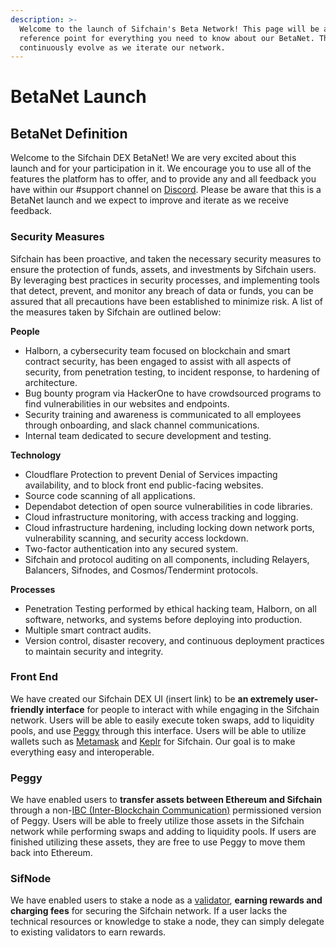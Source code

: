 ```yaml
---
description: >-
  Welcome to the launch of Sifchain's Beta Network! This page will be a
  reference point for everything you need to know about our BetaNet. This will
  continuously evolve as we iterate our network.
---
```


# BetaNet Launch

## BetaNet Definition

Welcome to the Sifchain DEX BetaNet! We are very excited about this launch and for your participation in it. We encourage you to use all of the features the platform has to offer, and to provide any and all feedback you have within our \#support channel on [Discord](https://discord.gg/a2UHqapD9x). Please be aware that this is a BetaNet launch and we expect to improve and iterate as we receive feedback. 

### Security Measures <a id="3857"></a>

Sifchain has been proactive, and taken the necessary security measures to ensure the protection of funds, assets, and investments by Sifchain users. By leveraging best practices in security processes, and implementing tools that detect, prevent, and monitor any breach of data or funds, you can be assured that all precautions have been established to minimize risk. A list of the measures taken by Sifchain are outlined below:

**People**

* Halborn, a cybersecurity team focused on blockchain and smart contract security, has been engaged to assist with all aspects of security, from penetration testing, to incident response, to hardening of architecture.
* Bug bounty program via HackerOne to have crowdsourced programs to find vulnerabilities in our websites and endpoints.
* Security training and awareness is communicated to all employees through onboarding, and slack channel communications.
* Internal team dedicated to secure development and testing.

**Technology**

* Cloudflare Protection to prevent Denial of Services impacting availability, and to block front end public-facing websites.
* Source code scanning of all applications.
* Dependabot detection of open source vulnerabilities in code libraries.
* Cloud infrastructure monitoring, with access tracking and logging.
* Cloud infrastructure hardening, including locking down network ports, vulnerability scanning, and security access lockdown.
* Two-factor authentication into any secured system.
* Sifchain and protocol auditing on all components, including Relayers, Balancers, Sifnodes, and Cosmos/Tendermint protocols.

**Processes**

* Penetration Testing performed by ethical hacking team, Halborn, on all software, networks, and systems before deploying into production.
* Multiple smart contract audits.
* Version control, disaster recovery, and continuous deployment practices to maintain security and integrity.

### Front End <a id="3857"></a>

We have created our Sifchain DEX UI \(insert link\) to be **an extremely user-friendly interface** for people to interact with while engaging in the Sifchain network. Users will be able to easily execute token swaps, add to liquidity pools, and use [Peggy](https://blog.cosmos.network/sifchain-announces-peggy-cosmos-ethereum-cross-chain-bridge-eeb46a8f91db) through this interface. Users will be able to utilize wallets such as [Metamask](https://metamask.io/) and [Keplr](https://wallet.keplr.app/#/dashboard) for Sifchain. Our goal is to make everything easy and interoperable.

### Peggy <a id="aad4"></a>

We have enabled users to **transfer assets between Ethereum and Sifchain** through a non-[IBC \(Inter-Blockchain Communication\)](https://cosmos.network/ibc) permissioned version of Peggy. Users will be able to freely utilize those assets in the Sifchain network while performing swaps and adding to liquidity pools. If users are finished utilizing these assets, they are free to use Peggy to move them back into Ethereum.

### SifNode <a id="75f2"></a>

We have enabled users to stake a node as a [validator](https://medium.com/sifchain-finance/validator-in-a-box-plug-and-play-passive-income-generator-47f4d26e428e), **earning rewards and charging fees** for securing the Sifchain network. If a user lacks the technical resources or knowledge to stake a node, they can simply delegate to existing validators to earn rewards.

